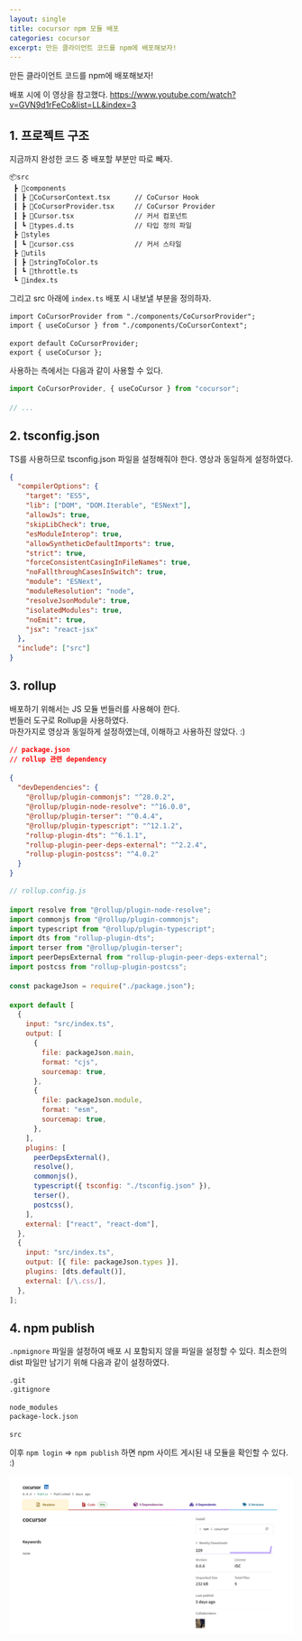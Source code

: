 ```yaml
---
layout: single
title: cocursor npm 모듈 배포
categories: cocursor
excerpt: 만든 클라이언트 코드를 npm에 배포해보자!
---
```


만든 클라이언트 코드를 npm에 배포해보자!

배포 시에 이 영상을 참고했다.
https://www.youtube.com/watch?v=GVN9d1rFeCo&list=LL&index=3

## 1. 프로젝트 구조

지금까지 완성한 코드 중 배포할 부분만 따로 빼자.

```
📦src
 ┣ 📂components
 ┃ ┣ 📜CoCursorContext.tsx      // CoCursor Hook
 ┃ ┣ 📜CoCursorProvider.tsx     // CoCursor Provider
 ┃ ┣ 📜Cursor.tsx               // 커서 컴포넌트
 ┃ ┗ 📜types.d.ts               // 타입 정의 파일
 ┣ 📂styles
 ┃ ┗ 📜cursor.css               // 커서 스타일
 ┣ 📂utils
 ┃ ┣ 📜stringToColor.ts
 ┃ ┗ 📜throttle.ts
 ┗ 📜index.ts
```

그리고 src 아래에 `index.ts` 배포 시 내보낼 부분을 정의하자.

```tsx
import CoCursorProvider from "./components/CoCursorProvider";
import { useCoCursor } from "./components/CoCursorContext";

export default CoCursorProvider;
export { useCoCursor };
```

사용하는 측에서는 다음과 같이 사용할 수 있다.

```js
import CoCursorProvider, { useCoCursor } from "cocursor";

// ...
```

## 2. tsconfig.json

TS를 사용하므로 tsconfig.json 파일을 설정해줘야 한다.
영상과 동일하게 설정하였다.

```json
{
  "compilerOptions": {
    "target": "ES5",
    "lib": ["DOM", "DOM.Iterable", "ESNext"],
    "allowJs": true,
    "skipLibCheck": true,
    "esModuleInterop": true,
    "allowSyntheticDefaultImports": true,
    "strict": true,
    "forceConsistentCasingInFileNames": true,
    "noFallthroughCasesInSwitch": true,
    "module": "ESNext",
    "moduleResolution": "node",
    "resolveJsonModule": true,
    "isolatedModules": true,
    "noEmit": true,
    "jsx": "react-jsx"
  },
  "include": ["src"]
}
```

## 3. rollup

배포하기 위해서는 JS 모듈 번들러를 사용해야 한다.  
번들러 도구로 Rollup을 사용하였다.  
마찬가지로 영상과 동일하게 설정하였는데, 이해하고 사용하진 않았다. :)

```json
// package.json
// rollup 관련 dependency

{
  "devDependencies": {
    "@rollup/plugin-commonjs": "^28.0.2",
    "@rollup/plugin-node-resolve": "^16.0.0",
    "@rollup/plugin-terser": "^0.4.4",
    "@rollup/plugin-typescript": "^12.1.2",
    "rollup-plugin-dts": "^6.1.1",
    "rollup-plugin-peer-deps-external": "^2.2.4",
    "rollup-plugin-postcss": "^4.0.2"
  }
}
```

```js
// rollup.config.js

import resolve from "@rollup/plugin-node-resolve";
import commonjs from "@rollup/plugin-commonjs";
import typescript from "@rollup/plugin-typescript";
import dts from "rollup-plugin-dts";
import terser from "@rollup/plugin-terser";
import peerDepsExternal from "rollup-plugin-peer-deps-external";
import postcss from "rollup-plugin-postcss";

const packageJson = require("./package.json");

export default [
  {
    input: "src/index.ts",
    output: [
      {
        file: packageJson.main,
        format: "cjs",
        sourcemap: true,
      },
      {
        file: packageJson.module,
        format: "esm",
        sourcemap: true,
      },
    ],
    plugins: [
      peerDepsExternal(),
      resolve(),
      commonjs(),
      typescript({ tsconfig: "./tsconfig.json" }),
      terser(),
      postcss(),
    ],
    external: ["react", "react-dom"],
  },
  {
    input: "src/index.ts",
    output: [{ file: packageJson.types }],
    plugins: [dts.default()],
    external: [/\.css/],
  },
];
```

## 4. npm publish

`.npmignore` 파일을 설정하여 배포 시 포함되지 않을 파일을 설정할 수 있다.
최소한의 dist 파일만 남기기 위해 다음과 같이 설정하였다.

```
.git
.gitignore

node_modules
package-lock.json

src
```

이후 `npm login` => `npm publish` 하면 npm 사이트 게시된 내 모듈을 확인할 수 있다. :)

![alt text](/images/2025-02-14.cocursor-npm-deploy/image.png)
